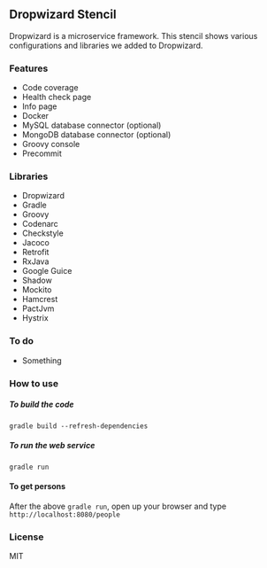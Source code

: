 ## Dropwizard Stencil

Dropwizard is a microservice framework. This stencil shows various configurations and libraries we added to Dropwizard.

### Features

* Code coverage
* Health check page
* Info page
* Docker
* MySQL database connector (optional)
* MongoDB database connector (optional)
* Groovy console
* Precommit

### Libraries

* Dropwizard
* Gradle
* Groovy
* Codenarc
* Checkstyle
* Jacoco
* Retrofit
* RxJava
* Google Guice
* Shadow
* Mockito
* Hamcrest
* PactJvm
* Hystrix

### To do

* Something

### How to use

##### To build the code

`gradle build --refresh-dependencies`

##### To run the web service

`gradle run`

#### To get persons

After the above `gradle run`, open up your browser and type `http://localhost:8080/people`

### License

MIT